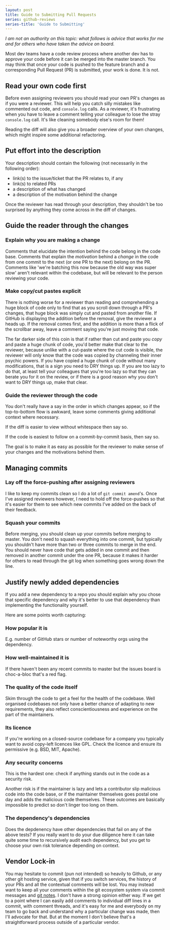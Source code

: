 ```yaml
---
layout: post
title: Guide to Submitting Pull Requests
series: github-reviews
series-title: 'Guide to Submitting'
---
```


_I am not an authority on this topic: what follows is advice that works for me and for others who have taken the advice on board._

Most dev teams have a code review process where another dev has to approve your code before it can be merged into the master branch. You may think that once your code is pushed to the feature branch and a corresponding Pull Request (PR) is submitted, your work is done. It is not.

## Read your own code first

Before even assigning reviewers you should read your own PR's changes as if you were a reviewer. This will help you catch silly mistakes like commented out code, and `console.log` calls. As a reviewer, it's frustrating when you have to leave a comment telling your colleague to lose the stray `console.log` call. It's like cleaning somebody else's room for them!

Reading the diff will also give you a broader overview of your own changes, which might inspire some additional refactoring.

## Put effort into the description

Your description should contain the following (not necessarily in the following order):

- link(s) to the issue/ticket that the PR relates to, if any
- link(s) to related PRs
- a description of what has changed
- a description of the motivation behind the change

Once the reviewer has read through your description, they shouldn't be too surprised by anything they come across in the diff of changes.

## Guide the reader through the changes

### Explain why you are making a change

Comments that elucidate the intention behind the code belong in the code base. Comments that explain the _motivation_ behind a _change_ in the code from one commit to the next (or one PR to the next) belong on the PR. Comments like 'we're batching this now because the old way was super slow' aren't relevant within the codebase, but will be relevant to the person reviewing your code.

### Make copy/cut pastes explicit

There is nothing worse for a reviewer than reading and comprehending a huge block of code only to find that as you scroll down through a PR's changes, that huge block was simply cut and pasted from another file. If GitHub is displaying the addition before the removal, give the reviewer a heads up. If the removal comes first, and the addition is more than a flick of the scrollbar away, leave a comment saying you're just moving that code.

The far darker side of this coin is that if rather than cut and paste you _copy_ and paste a huge chunk of code, you'd better make that clear to the reviewer, because unlike with a cut-paste where the cut code is visible, the reviewer will only know that the code was copied by channeling their inner psychic powers. If you have copied a huge chunk of code without many modifications, that is a sign you need to DRY things up. If you are too lazy to do that, at least tell your colleagues that you're too lazy so that they can berate you for it on the review, or if there is a good reason why you don't want to DRY things up, make that clear.

### Guide the reviewer through the code

You don't really have a say in the order in which changes appear, so if the top-to-bottom flow is awkward, leave some comments giving additional context where necessary.

If the diff is easier to view without whitespace then say so.

If the code is easiest to follow on a commit-by-commit basis, then say so.

The goal is to make it as easy as possible for the reviewer to make sense of your changes and the motivations behind them.

## Managing commits

### Lay off the force-pushing after assigning reviewers

I like to keep my commits clean so I do a lot of `git commit amend`'s. Once I've assigned reviewers however, I need to hold off the force-pushes so that it's easier for them to see which new commits I've added on the back of their feedback.

### Squash your commits

Before merging, you should clean up your commits before merging to master. You don't need to squash everything into one commit, but typically you shouldn't have more than two or three commits to merge in the end. You should never have code that gets added in one commit and then removed in another commit under the one PR, because it makes it harder for others to read through the git log when something goes wrong down the line.

## Justify newly added dependencies

If you add a new dependency to a repo you should explain why you chose that specific dependency and why it's better to use that dependency than implementing the functionality yourself.

Here are some points worth capturing:

### How popular it is

E.g. number of GitHub stars or number of noteworthy orgs using the dependency.

### How well-maintained it is

If there haven't been any recent commits to master but the issues board is choc-a-bloc that's a red flag.

### The quality of the code itself

Skim through the code to get a feel for the health of the codebase. Well organised codebases not only have a better chance of adapting to new requirements, they also reflect conscientiousness and experience on the part of the maintainers.

### Its licence

If you're working on a closed-source codebase for a company you typically want to avoid copy-left licences like GPL. Check the licence and ensure its permissive (e.g. BSD, MIT, Apache).

### Any security concerns

This is the hardest one: check if anything stands out in the code as a security risk.

Another risk is if the maintainer is lazy and lets a contributor slip malicious code into the code base, or if the maintainer themselves goes postal one day and adds the malicious code themselves. These outcomes are basically impossible to predict so don't linger too long on them.

### The dependency's dependencies

Does the depdenency have other dependencies that fail on any of the above tests? If you really want to do your due diligence here it can take quite some time to recursively audit each dependency, but you get to choose your own risk tolerance depending on context.

## Vendor Lock-in

You may hesitate to commit (pun not intended) so heavily to Github, or any other git hosting service, given that if you switch services, the history of your PRs and all the contextual comments will be lost. You may instead want to keep all your comments within the git ecosystem system via commit messages and [git notes](https://git-scm.com/docs/git-notes). I don't have a strong opinion either way. If we get to a point where I can easily add comments to individual diff lines in a commit, with comment threads, and it's easy for me and everybody on my team to go back and understand why a particular change was made, then I'll advocate for that. But at the moment I don't believe that's a straightforward process outside of a particular vendor.
